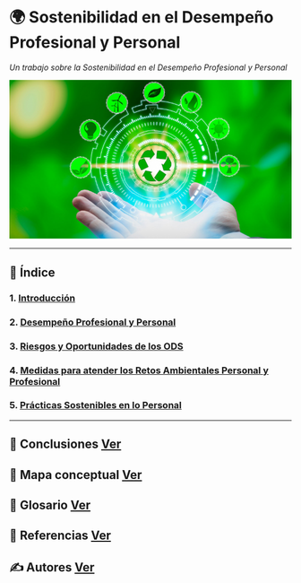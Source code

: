 # 🌍 Sostenibilidad en el Desempeño Profesional y Personal

_Un trabajo sobre la Sostenibilidad en el Desempeño Profesional y Personal_

![img](img/desarrollo_ecoloogico.png)

---

## 📑 Índice

### 1. [Introducción](introduccion.md)
### 2. [Desempeño Profesional y Personal](desempeno_profesional.md)
### 3. [Riesgos y Oportunidades de los ODS](riesgos.md)
### 4. [Medidas para atender los Retos Ambientales Personal y Profesional](medidas.md)
### 5. [Prácticas Sostenibles en lo Personal](practicas.md)

---

## 📑 Conclusiones [Ver](conclusiones.md)

## 🧷 Mapa conceptual [Ver](mapa_conceptual.md)

## 📘 Glosario [Ver](glosario.md)

## 📖 Referencias [Ver](referencias.md)

## ✍️ Autores [Ver](autores.md)
